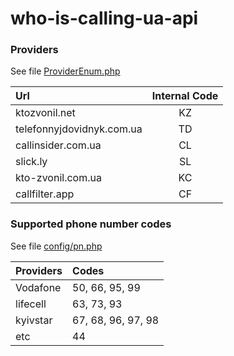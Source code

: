 # who-is-calling-ua-api

### Providers

See file [ProviderEnum.php](app/Core/ProviderEnum.php)

| Url                       | Internal Code |
|:--------------------------|:-------------:|
| ktozvonil.net             |      KZ       |
| telefonnyjdovidnyk.com.ua |      TD       |
| callinsider.com.ua        |      CL       |
| slick.ly                  |      SL       |
| kto-zvonil.com.ua         |      KC       |
| callfilter.app            |      CF       |

### Supported phone number codes

See file [config/pn.php](config/pn.php)

| Providers | Codes              |
|:----------|:-------------------|
| Vodafone  | 50, 66, 95, 99     |
| lifecell  | 63, 73, 93         |
| kyivstar  | 67, 68, 96, 97, 98 |
| etc       | 44                 |
